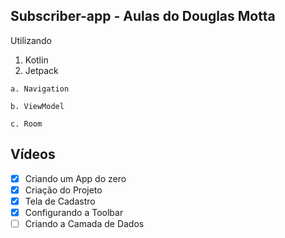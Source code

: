 ## Subscriber-app - Aulas do Douglas Motta
Utilizando
  1. Kotlin
  2. Jetpack
  
    a. Navigation
    
    b. ViewModel
    
    c. Room
## Vídeos
- [X] Criando um App do zero
- [X] Criação do Projeto
- [X] Tela de Cadastro
- [X] Configurando a Toolbar
- [ ] Criando a Camada de Dados
